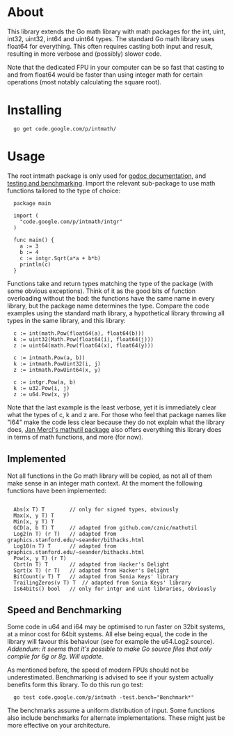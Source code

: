 # About #

This library extends the Go math library with math packages for the int, uint, int32, uint32, int64 and uint64 types. The standard Go math library uses float64 for everything. This often requires casting both input and result, resulting in more verbose and (possibly) slower code.

Note that the dedicated FPU in your computer can be so fast that casting to and from float64 would be faster than using integer math for certain operations (most notably calculating the square root).

# Installing #
```
  go get code.google.com/p/intmath/
```

# Usage #
The root intmath package is only used for [godoc documentation](http://golang.org/cmd/godoc/), and [testing and benchmarking](http://golang.org/pkg/testing/). Import the relevant sub-package to use math functions tailored to the type of choice:

```
  package main

  import (
    "code.google.com/p/intmath/intgr"
  )

  func main() {
    a := 3
    b := 4
    c := intgr.Sqrt(a*a + b*b)
    println(c)
  }
```

Functions take and return types matching the type of the package (with some obvious exceptions). Think of it as the good bits of function overloading without the bad: the functions have the same name in every library, but the package name determines the type. Compare the code examples using the standard math library, a hypothetical library throwing all types in the same library, and this library:

```
  c := int(math.Pow(float64(a), float64(b)))
  k := uint32(Math.Pow(float64(i), float64(j)))
  z := uint64(math.Pow(float64(x), float64(y)))

  c := intmath.Pow(a, b))
  k := intmath.PowUint32(i, j)
  z := intmath.PowUint64(x, y)

  c := intgr.Pow(a, b)
  k := u32.Pow(i, j)
  z := u64.Pow(x, y)
```

Note that the last example is the least verbose, yet it is immediately clear what the types of c, k and z are. For those who feel that package names like "i64" make the code less clear because they do not explain what the library does, [Jan Mercl's mathutil package](http://godoc.org/github.com/cznic/mathutil) also offers everything this library does in terms of math functions, and more (for now).

## Implemented ##

Not all functions in the Go math library will be copied, as not all of them make sense in an integer math context. At the moment the following functions have been implemented:

```

  Abs(x T) T		// only for signed types, obviously
  Max(x, y T) T
  Min(x, y T) T
  GCD(a, b T) T		// adapted from github.com/cznic/mathutil
  Log2(n T) (r T)	// adapted from graphics.stanford.edu/~seander/bithacks.html
  Log10(n T) T		// adapted from graphics.stanford.edu/~seander/bithacks.html
  Pow(x, y T) (r T)
  Cbrt(n T) T		// adapted from Hacker's Delight
  Sqrt(x T) (r T)	// adapted from Hacker's Delight
  BitCount(v T) T	// adapted from Sonia Keys' library
  TrailingZeros(v T) T	// adapted from Sonia Keys' library
  Is64bits() bool	// only for intgr and uint libraries, obviously

```

## Speed and Benchmarking ##
Some code in u64 and i64 may be optimised to run faster on 32bit systems, at a minor cost for 64bit systems. All else being equal, the code in the library will favour this behaviour (see for example the u64.Log2 source). _Addendum: it seems that it's possible to make Go source files that only compile for 6g or 8g. Will update._

As mentioned before, the speed of modern FPUs should not be underestimated. Benchmarking is advised to see if your system actually benefits form this library. To do this run go test:
```
  go test code.google.com/p/intmath -test.bench="Benchmark*"
```
The benchmarks assume a uniform distribution of input. Some functions also include benchmarks for alternate implementations. These might just be more effective on your architecture.